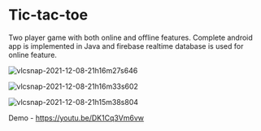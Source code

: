 # Tic-tac-toe
Two player game with both online and offline features.
Complete android app is implemented in Java and firebase realtime database is used for online feature.

![vlcsnap-2021-12-08-21h16m27s646](https://user-images.githubusercontent.com/24971553/145238579-a6bd78cd-e39b-426b-9eab-80be32a3fcfe.png)

![vlcsnap-2021-12-08-21h16m33s602](https://user-images.githubusercontent.com/24971553/145238594-e48f41fa-2571-4999-8619-d8cbffae36e2.png)

![vlcsnap-2021-12-08-21h15m38s804](https://user-images.githubusercontent.com/24971553/145238600-94b254f4-20e5-4ef5-b034-0b53a177255f.png)

Demo - https://youtu.be/DK1Cq3Vm6vw

